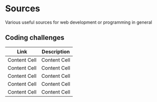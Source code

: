 # Sources
Various useful sources for web development or programming in general

## Coding challenges
| Link | Description |
| ------------- | ------------- |
| Content Cell  | Content Cell  | 
| Content Cell  | Content Cell  | 
| Content Cell  | Content Cell  | 
| Content Cell  | Content Cell  | 
| Content Cell  | Content Cell  | 



